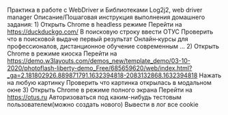 Практика в работе с WebDriver и Библиотеками Log2j2, web driver manager
Описание/Пошаговая инструкция выполнения домашнего задания:
1)
Открыть Chrome в headless режиме
Перейти на https://duckduckgo.com/
В поисковую строку ввести ОТУС
Проверить что в поисковой выдаче первый результат Онлайн‑курсы для профессионалов, дистанционное обучение современным ...
2)
Открыть Chrome в режиме киоска
Перейти на https://demo.w3layouts.com/demos_new/template_demo/03-10-2020/photoflash-liberty-demo_Free/685659620/web/index.html?_ga=2.181802926.889871791.1632394818-2083132868.1632394818
Нажать на любую картинку
Проверить что картинка открылась в модальном окне
3)
Открыть Chrome в режиме полного экрана
Перейти на https://otus.ru
Авторизоваться под каким-нибудь тестовым пользователем(можно создать нового)
Вывести в лог все cookie
